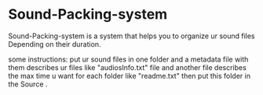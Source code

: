 # Sound-Packing-system

 Sound-Packing-system is a system that helps you to organize ur sound files Depending on their duration.

some instructions:
put ur sound files in one folder and a metadata file with them describes ur files like "audiosInfo.txt" file and  another file describes the max time u want for each folder like "readme.txt" then put this folder in the Source .
